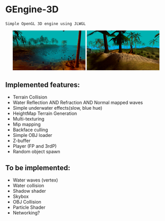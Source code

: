 # GEngine-3D
    Simple OpenGL 3D engine using JLWGL

<p float="left" align="center">
  <img src="readmePictures/water.png" width="45%" />
  <img src="readmePictures/lighting.png" width="45%" /> 
</p>

## Implemented features:

  * Terrain Collision
  * Water Reflection AND Refraction AND Normal mapped waves
  * Simple underwater effects(slow, blue hue)
  * HeightMap Terrain Generation
  * Multi-texturing
  * Mip mapping
  * Backface culling
  * Simple OBJ loader
  * Z-buffer
  * Player (FP and 3rdP)
  * Random object spawn


## To be implemented:
  * Water waves (vertex)
  * Water collision
  * Shadow shader
  * Skybox
  * OBJ Collision
  * Particle Shader
  * Networking?
